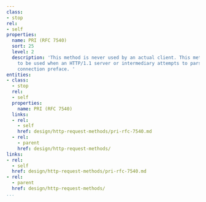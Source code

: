 ```yaml
---
class:
- stop
rel:
- self
properties:
  name: PRI (RFC 7540)
  sort: 25
  level: 2
  description: 'This method is never used by an actual client. This method will appear
    to be used when an HTTP/1.1 server or intermediary attempts to parse an HTTP/2
    connection preface. '
entities:
- class:
  - stop
  rel:
  - self
  properties:
    name: PRI (RFC 7540)
  links:
  - rel:
    - self
    href: design/http-request-methods/pri-rfc-7540.md
  - rel:
    - parent
    href: design/http-request-methods/
links:
- rel:
  - self
  href: design/http-request-methods/pri-rfc-7540.md
- rel:
  - parent
  href: design/http-request-methods/
...
```

